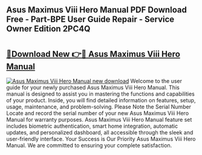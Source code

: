 ## Asus Maximus Viii Hero Manual PDF Download Free - Part-BPE User Guide Repair - Service Owner Edition 2PC4Q

# <h2><a href="http://cf13426.oget.top/?id=Asus+Maximus+Viii+Hero+Manual">🔗Download New 👉🔴 Asus Maximus Viii Hero Manual</a></h2>

[![Asus Maximus Viii Hero Manual new download](https://i.imgur.com/5g1atiW.png)](http://cf13426.oget.top/?id=Asus+Maximus+Viii+Hero+Manual)
Welcome to the user guide for your newly purchased Asus Maximus Viii Hero Manual. This manual is designed to assist you in mastering the functions and capabilities of your product. Inside, you will find detailed information on features, setup, usage, maintenance, and problem-solving. Please Note the Serial Number Locate and record the serial number of your new Asus Maximus Viii Hero Manual for warranty purposes. Asus Maximus Viii Hero Manual feature set includes biometric authentication, smart home integration, automatic updates, and personalized dashboard, all accessible through the sleek and user-friendly interface. Your Success is Our Priority Asus Maximus Viii Hero Manual. We are committed to ensuring your complete satisfaction.
